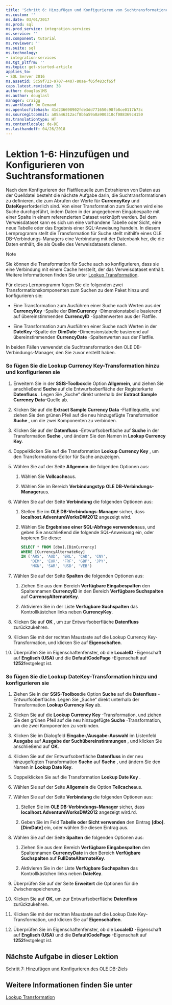 ```yaml
---
title: 'Schritt 6: Hinzufügen und Konfigurieren von Suchtransformationen | Microsoft Docs'
ms.custom: ''
ms.date: 03/01/2017
ms.prod: sql
ms.prod_service: integration-services
ms.service: ''
ms.component: tutorial
ms.reviewer: ''
ms.suite: sql
ms.technology:
- integration-services
ms.tgt_pltfrm: ''
ms.topic: get-started-article
applies_to:
- SQL Server 2016
ms.assetid: 5c59f723-9707-4407-80ae-f05f483cf65f
caps.latest.revision: 38
author: douglaslMS
ms.author: douglasl
manager: craigg
ms.workload: On Demand
ms.openlocfilehash: 41d236698902fde3dd771650c98fb8ce0117b73c
ms.sourcegitcommit: a85a46312acf8b5a59a8a900310cf088369c4150
ms.translationtype: HT
ms.contentlocale: de-DE
ms.lasthandoff: 04/26/2018
---
```

# <a name="lesson-1-6---adding-and-configuring-the-lookup-transformations"></a>Lektion 1-6: Hinzufügen und Konfigurieren von Suchtransformationen
Nach dem Konfigurieren der Flatfilequelle zum Extrahieren von Daten aus der Quelldatei besteht die nächste Aufgabe darin, die Suchtransformationen zu definieren, die zum Abrufen der Werte für **CurrencyKey** und **DateKey**erforderlich sind. Von einer Transformation zum Suchen wird eine Suche durchgeführt, indem Daten in der angegebenen Eingabespalte mit einer Spalte in einem referenzierten Dataset verknüpft werden. Bei dem Verweisdataset kann es sich um eine vorhandene Tabelle oder Sicht, eine neue Tabelle oder das Ergebnis einer SQL-Anweisung handeln. In diesem Lernprogramm stellt die Transformation für Suche stellt mithilfe eines OLE DB-Verbindungs-Managers eine Verbindung mit der Datenbank her, die die Daten enthält, die als Quelle des Verweisdatasets dienen.  
  
> [!NOTE]  
> Sie können die Transformation für Suche auch so konfigurieren, dass sie eine Verbindung mit einem Cache herstellt, der das Verweisdataset enthält. Weitere Informationen finden Sie unter [Lookup Transformation](../integration-services/data-flow/transformations/lookup-transformation.md).  
  
Für dieses Lernprogramm fügen Sie die folgenden zwei Transformationskomponenten zum Suchen zu dem Paket hinzu und konfigurieren sie:  
  
-   Eine Transformation zum Ausführen einer Suche nach Werten aus der **CurrencyKey** -Spalte der **DimCurrency** -Dimensionstabelle basierend auf übereinstimmenden **CurrencyID** -Spaltenwerten aus der Flatfile.  
  
-   Eine Transformation zum Ausführen einer Suche nach Werten in der **DateKey** -Spalte der **DimDate** -Dimensionstabelle basierend auf übereinstimmenden **CurrencyDate** -Spaltenwerten aus der Flatfile.  
  
In beiden Fällen verwendet die Suchtransformation den OLE DB-Verbindungs-Manager, den Sie zuvor erstellt haben.  
  
### <a name="to-add-and-configure-the-lookup-currency-key-transformation"></a>So fügen Sie die Lookup Currency Key-Transformation hinzu und konfigurieren sie  
  
1.  Erweitern Sie in der **SSIS-Toolbox**die Option **Allgemein**, und ziehen Sie anschließend **Suche** auf die Entwurfsoberfläche der Registerkarte **Datenfluss** . Legen Sie „Suche“ direkt unterhalb der **Extract Sample Currency Data**-Quelle ab.  
  
2.  Klicken Sie auf die **Extract Sample Currency Data** -Flatfilequelle, und ziehen Sie den grünen Pfeil auf die neu hinzugefügte Transformation **Suche** , um die zwei Komponenten zu verbinden.  
  
3.  Klicken Sie auf der **Datenfluss** -Entwurfsoberfläche auf **Suche** in der Transformation **Suche** , und ändern Sie den Namen in **Lookup Currency Key**.  
  
4.  Doppelklicken Sie auf die Transformation **Lookup Currency Key** , um den Transformations-Editor für Suche anzuzeigen.  
  
5.  Wählen Sie auf der Seite **Allgemein** die folgenden Optionen aus:  
  
    1.  Wählen Sie **Vollcache**aus.  
  
    2.  Wählen Sie im Bereich **Verbindungstyp** **OLE DB-Verbindungs-Manager**aus.  
  
6.  Wählen Sie auf der Seite **Verbindung** die folgenden Optionen aus:  
  
    1.  Stellen Sie im **OLE DB-Verbindungs-Manager** sicher, dass **localhost.AdventureWorksDW2012** angezeigt wird.  
  
    2.  Wählen Sie **Ergebnisse einer SQL-Abfrage verwenden**aus, und geben Sie anschließend die folgende SQL-Anweisung ein, oder kopieren Sie diese:  
  
        ```sql
        SELECT * FROM [dbo].[DimCurrency]
        WHERE [CurrencyAlternateKey]
        IN ('ARS', 'AUD', 'BRL', 'CAD', 'CNY',
            'DEM', 'EUR', 'FRF', 'GBP', 'JPY',
            'MXN', 'SAR', 'USD', 'VEB')
        ```  
  
7.  Wählen Sie auf der Seite **Spalten** die folgenden Optionen aus:  
  
    1.  Ziehen Sie aus dem Bereich **Verfügbare Eingabespalten** den Spaltennamen **CurrencyID** in den Bereich **Verfügbare Suchspalten** auf **CurrencyAlternateKey**.  
  
    2.  Aktivieren Sie in der Liste **Verfügbare Suchspalten** das Kontrollkästchen links neben **CurrencyKey**.  
  
8.  Klicken Sie auf **OK** , um zur Entwurfsoberfläche **Datenfluss** zurückzukehren.  
  
9. Klicken Sie mit der rechten Maustaste auf die Lookup Currency Key-Transformation, und klicken Sie auf **Eigenschaften**.  
  
10. Überprüfen Sie im Eigenschaftenfenster, ob die **LocaleID** -Eigenschaft auf **Englisch (USA)** und die **DefaultCodePage** -Eigenschaft auf **1252**festgelegt ist.  
  
### <a name="to-add-and-configure-the--lookup-datekey-transformation"></a>So fügen Sie die Lookup DateKey-Transformation hinzu und konfigurieren sie  
  
1.  Ziehen Sie in der **SSIS-Toolbox**die Option **Suche** auf die **Datenfluss** -Entwurfsoberfläche. Legen Sie „Suche“ direkt unterhalb der Transformation **Lookup Currency Key** ab.  
  
2.  Klicken Sie auf die **Lookup Currency Key** -Transformation, und ziehen Sie den grünen Pfeil auf die neu hinzugefügte **Suche** -Transformation, um die zwei Komponenten zu verbinden.  
  
3.  Klicken Sie im Dialogfeld **Eingabe-/Ausgabe-Auswahl** im Listenfeld **Ausgabe** auf **Ausgabe der Suchübereinstimmungen** , und klicken Sie anschließend auf **OK**.  
  
4.  Klicken Sie auf der Entwurfsoberfläche **Datenfluss** in der neu hinzugefügten Transformation **Suche** auf **Suche** , und ändern Sie den Namen in **Lookup Date Key**.  
  
5.  Doppelklicken Sie auf die Transformation **Lookup Date Key** .  
  
6.  Wählen Sie auf der Seite **Allgemein** die Option **Teilcache**aus.  
  
7.  Wählen Sie auf der Seite **Verbindung** die folgenden Optionen aus:  
  
    1.  Stellen Sie im **OLE DB-Verbindungs-Manager** sicher, dass **localhost.AdventureWorksDW2012** angezeigt wird.rd.  
  
    2.  Geben Sie im Feld **Tabelle oder Sicht verwenden** den Eintrag **[dbo].[DimDate]** ein, oder wählen Sie diesen Eintrag aus.  
  
8.  Wählen Sie auf der Seite **Spalten** die folgenden Optionen aus:  
  
    1.  Ziehen Sie aus dem Bereich **Verfügbare Eingabespalten** den Spaltennamen **CurrencyDate** in den Bereich **Verfügbare Suchspalten** auf **FullDateAlternateKey**.  
  
    2.  Aktivieren Sie in der Liste **Verfügbare Suchspalten** das Kontrollkästchen links neben **DateKey**.  
  
9. Überprüfen Sie auf der Seite **Erweitert** die Optionen für die Zwischenspeicherung.  
  
10. Klicken Sie auf **OK**, um zur Entwurfsoberfläche **Datenfluss** zurückzukehren.  
  
11. Klicken Sie mit der rechten Maustaste auf die Lookup Date Key-Transformation, und klicken Sie auf **Eigenschaften**.  
  
12. Überprüfen Sie im Eigenschaftenfenster, ob die **LocaleID** -Eigenschaft auf **Englisch (USA)** und die **DefaultCodePage** -Eigenschaft auf **1252**festgelegt ist.  
  
## <a name="next-task-in-lesson"></a>Nächste Aufgabe in dieser Lektion  
[Schritt 7: Hinzufügen und Konfigurieren des OLE DB-Ziels](../integration-services/lesson-1-7-adding-and-configuring-the-ole-db-destination.md)  
  
## <a name="see-also"></a>Weitere Informationen finden Sie unter  
[Lookup Transformation](../integration-services/data-flow/transformations/lookup-transformation.md)  
  
  
  
